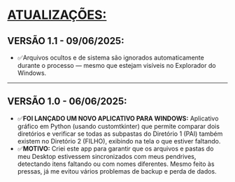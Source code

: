 # [ATUALIZAÇÕES:](./UPDATES.md#vers%C3%A3o-10---06062025)

## VERSÃO 1.1 - 09/06/2025:
* ✅Arquivos ocultos e de sistema são ignorados automaticamente durante o processo — mesmo que estejam visíveis no Explorador do Windows.
---

## VERSÃO 1.0 - 06/06/2025:
* ✅**FOI LANÇADO UM NOVO APLICATIVO PARA WINDOWS:** Aplicativo gráfico em Python (usando customtkinter) que permite comparar dois diretórios e verificar se todas as subpastas do Diretório 1 (PAI) também existem no Diretório 2 (FILHO), exibindo na tela o que estiver faltando.
* ✅**MOTIVO:** Criei este app para garantir que os arquivos e pastas do meu Desktop estivessem sincronizados com meus pendrives, detectando itens faltando ou com nomes diferentes. Mesmo feito às pressas, já me evitou vários problemas de backup e perda de dados.